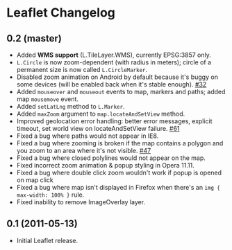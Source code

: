 Leaflet Changelog
=================

## 0.2 (master)

 * Added **WMS support** (L.TileLayer.WMS), currently EPSG:3857 only.
 * `L.Circle` is now zoom-dependent (with radius in meters); circle of a permanent size is now called `L.CircleMarker`.
 * Disabled zoom animation on Android by default because it's buggy on some devices (will be enabled back when it's stable enough). [#32](https://github.com/CloudMade/Leaflet/issues/32)
 * Added `mouseover` and `mouseout` events to map, markers and paths; added map `mousemove` event.
 * Added `setLatLng` method to `L.Marker`.
 * Added `maxZoom` argument to `map.locateAndSetView` method.
 * Improved geolocation error handling: better error messages, explicit timeout, set world view on locateAndSetView failure. [#61](https://github.com/CloudMade/Leaflet/issues/61)
 * Fixed a bug where paths would not appear in IE8. 
 * Fixed a bug where zooming is broken if the map contains a polygon and you zoom to an area where it's not visible. [#47](https://github.com/CloudMade/Leaflet/issues/47)
 * Fixed a bug where closed polylines would not appear on the map.
 * Fixed incorrect zoom animation & popup styling in Opera 11.11.
 * Fixed a bug where double click zoom wouldn't work if popup is opened on map click
 * Fixed a bug where map isn't displayed in Firefox when there's an `img { max-width: 100% }` rule.
 * Fixed inability to remove ImageOverlay layer.

## 0.1 (2011-05-13)

 * Initial Leaflet release.